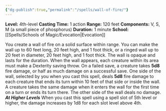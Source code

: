 ```yaml
---
{"dg-publish":true,"permalink":"/spells/wall-of-fire/"}
---
```


**Level:** 4th-level
**Casting Time:** 1 action
**Range:** 120 feet
**Components:** V, S, M (a small piece of phosphorus)
**Duration:** 1 minute
**School:** [[Spells/Schools of Magic/Evocation\|Evocation]]

You create a wall of fire on a solid surface within range. You can make the wall up to 60 feet long, 20 feet high, and 1 foot thick, or a ringed wall up to 20 feet in diameter, 20 feet high, and 1 foot thick. The wall is opaque and lasts for the duration.
When the wall appears, each creature within its area must make a Dexterity saving throw. On a failed save, a creature takes **5d8** fire damage, or half as much damage on a successful save.
One side of the wall, selected by you when you cast this spell, deals **5d8** fire damage to each creature that ends its turn within 10 feet of that side or inside the wall. A creature takes the same damage when it enters the wall for the first time on a turn or ends its turn there. The other side of the wall deals no damage.
**_At Higher Levels_**
When you cast this spell using a spell slot of 5th level or higher, the damage increases by 1d8 for each slot level above 4th.